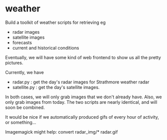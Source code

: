 # weather

Build a toolkit of weather scripts for retrieving eg
- radar images
- satellite images
- forecasts
- current and historical conditions

Eventually, we will have some kind of web frontend to show us all the pretty pictures.

Currently, we have
- radar.py : get the day's radar images for Strathmore weather radar
- satellite.py : get the day's satellite images.

In both cases, we will only grab images that we don't already have. Also, we only grab images from today.
The two scripts are nearly identical, and will soon be combined.


It would be nice if we automatically produced gifs of every hour of activity, or something...

Imagemagick might help:
convert radar_img/* radar.gif
